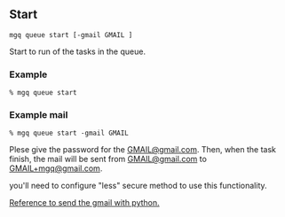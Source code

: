 ## Start

```
mgq queue start [-gmail GMAIL ] 
```

Start to run of the tasks in the queue.

### Example
```
% mgq queue start
```

### Example mail
```
% mgq queue start -gmail GMAIL
```

Plese give the password for the GMAIL@gmail.com.
Then, when the task finish, the mail will be sent from GMAIL@gmail.com to GMAIL+mgq@gmail.com.

you'll need to configure "less" secure method to use this functionality.

[Reference to send the gmail with python.](https://stackabuse.com/how-to-send-emails-with-gmail-using-python/)
